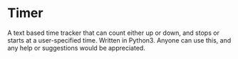 Timer
=============

A text based time tracker that can count either up or down, and 
stops or starts at a user-specified time. Written in Python3.
Anyone can use this, and any help or suggestions would be appreciated.
